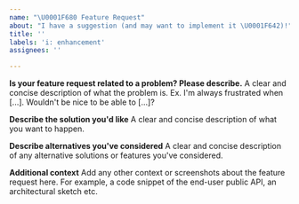 ```yaml
---
name: "\U0001F680 Feature Request"
about: "I have a suggestion (and may want to implement it \U0001F642)!"
title: ''
labels: 'i: enhancement'
assignees: ''

---
```


**Is your feature request related to a problem? Please describe.**
A clear and concise description of what the problem is. Ex. I'm always frustrated when [...]. Wouldn't be nice to be able to [...]?

**Describe the solution you'd like**
A clear and concise description of what you want to happen.

**Describe alternatives you've considered**
A clear and concise description of any alternative solutions or features you've considered.

**Additional context**
Add any other context or screenshots about the feature request here. For example, a code snippet of the end-user public API, an architectural sketch etc.
